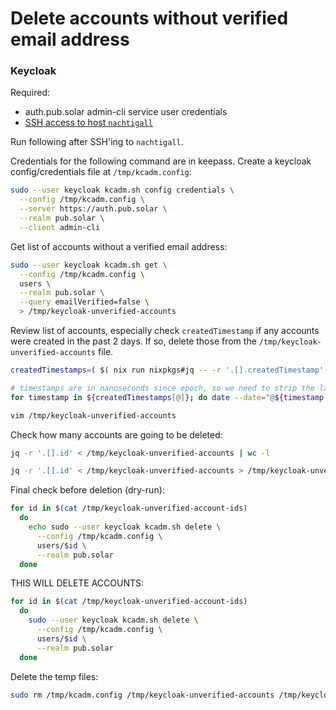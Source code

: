 # Delete accounts without verified email address

### Keycloak

Required:

- auth.pub.solar admin-cli service user credentials
- [SSH access to host `nachtigall`](../administrative-access.md#ssh-access)

Run following after SSH'ing to `nachtigall`.

Credentials for the following command are in keepass. Create a keycloak
config/credentials file at `/tmp/kcadm.config`:

```bash
sudo --user keycloak kcadm.sh config credentials \
  --config /tmp/kcadm.config \
  --server https://auth.pub.solar \
  --realm pub.solar \
  --client admin-cli
```

Get list of accounts without a verified email address:

```bash
sudo --user keycloak kcadm.sh get \
  --config /tmp/kcadm.config \
  users \
  --realm pub.solar \
  --query emailVerified=false \
  > /tmp/keycloak-unverified-accounts
```

Review list of accounts, especially check `createdTimestamp` if any accounts
were created in the past 2 days. If so, delete those from the
`/tmp/keycloak-unverified-accounts` file.

```bash
createdTimestamps=( $( nix run nixpkgs#jq -- -r '.[].createdTimestamp' < /tmp/keycloak-unverified-accounts ) )

# timestamps are in nanoseconds since epoch, so we need to strip the last three digits
for timestamp in ${createdTimestamps[@]}; do date --date="@${timestamp::-3}"; done

vim /tmp/keycloak-unverified-accounts
```

Check how many accounts are going to be deleted:

```bash
jq -r '.[].id' < /tmp/keycloak-unverified-accounts | wc -l
```

```bash
jq -r '.[].id' < /tmp/keycloak-unverified-accounts > /tmp/keycloak-unverified-account-ids
```

Final check before deletion (dry-run):

```bash
for id in $(cat /tmp/keycloak-unverified-account-ids)
  do
    echo sudo --user keycloak kcadm.sh delete \
      --config /tmp/kcadm.config \
      users/$id \
      --realm pub.solar
  done
```

THIS WILL DELETE ACCOUNTS:

```bash
for id in $(cat /tmp/keycloak-unverified-account-ids)
  do
    sudo --user keycloak kcadm.sh delete \
      --config /tmp/kcadm.config \
      users/$id \
      --realm pub.solar
  done
```

Delete the temp files:

```bash
sudo rm /tmp/kcadm.config /tmp/keycloak-unverified-accounts /tmp/keycloak-unverified-account-ids
```
